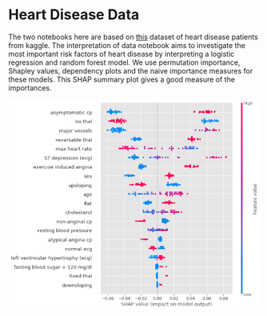 # Heart Disease Data

The two notebooks here are based on [this](https://www.kaggle.com/ronitf/heart-disease-uci) dataset of heart disease patients from kaggle. The interpretation of data notebook aims to investigate the most important risk factors of heart disease by interpreting a logistic regression and random forest model. We use permutation importance, Shapley values, dependency plots and the naive importance measures for these models. This SHAP summary plot gives a good measure of the importances. 
<p align="center">
  <img src = "https://github.com/collinb9/Data-Science-projects/blob/master/HeartDisease/images/summary_plot.png" />
</p>
 
